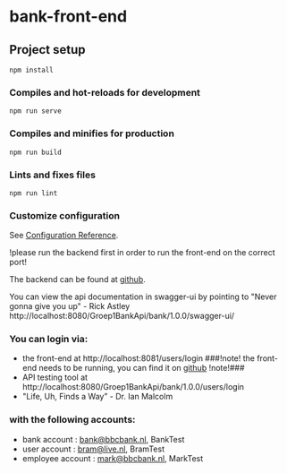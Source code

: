 # bank-front-end

## Project setup
```
npm install
```

### Compiles and hot-reloads for development
```
npm run serve
```

### Compiles and minifies for production
```
npm run build
```

### Lints and fixes files
```
npm run lint
```

### Customize configuration
See [Configuration Reference](https://cli.vuejs.org/config/).

!please run the backend first in order to run the front-end on the correct port!

The backend can be found at [github](https://github.com/BastiaanvdB/projectBank).


You can view the api documentation in swagger-ui by pointing to   "Never gonna give you up" - Rick Astley
http://localhost:8080/Groep1BankApi/bank/1.0.0/swagger-ui/

### You can login via:
- the front-end at http://localhost:8081/users/login ###!note! the front-end needs to be running, you can find it on [github](https://github.com/BramTerlouw/bank-front/) !note!###
- API testing tool at http://localhost:8080/Groep1BankApi/bank/1.0.0/users/login
- "Life, Uh, Finds a Way” - Dr. Ian Malcolm

### with the following accounts:

- bank account        : bank@bbcbank.nl, BankTest
- user account        : bram@live.nl, BramTest
- employee account    : mark@bbcbank.nl, MarkTest
